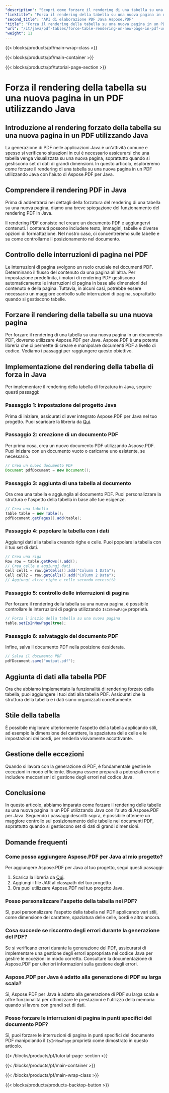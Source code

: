 ```yaml
---
"description": "Scopri come forzare il rendering di una tabella su una nuova pagina in un PDF utilizzando Java con Aspose.PDF. Questa guida dettagliata include codice sorgente e suggerimenti di esperti per una formattazione precisa dei documenti PDF."
"linktitle": "Forza il rendering della tabella su una nuova pagina in un PDF utilizzando Java"
"second_title": "API di elaborazione PDF Java Aspose.PDF"
"title": "Forza il rendering della tabella su una nuova pagina in un PDF utilizzando Java"
"url": "/it/java/pdf-tables/force-table-rendering-on-new-page-in-pdf-using-java/"
"weight": 11
---
```


{{< blocks/products/pf/main-wrap-class >}}

{{< blocks/products/pf/main-container >}}

{{< blocks/products/pf/tutorial-page-section >}}

# Forza il rendering della tabella su una nuova pagina in un PDF utilizzando Java


## Introduzione al rendering forzato della tabella su una nuova pagina in un PDF utilizzando Java

La generazione di PDF nelle applicazioni Java è un'attività comune e spesso si verificano situazioni in cui è necessario assicurarsi che una tabella venga visualizzata su una nuova pagina, soprattutto quando si gestiscono set di dati di grandi dimensioni. In questo articolo, esploreremo come forzare il rendering di una tabella su una nuova pagina in un PDF utilizzando Java con l'aiuto di Aspose.PDF per Java.

## Comprendere il rendering PDF in Java

Prima di addentrarci nei dettagli della forzatura del rendering di una tabella su una nuova pagina, diamo una breve spiegazione del funzionamento del rendering PDF in Java.

Il rendering PDF consiste nel creare un documento PDF e aggiungervi contenuti. I contenuti possono includere testo, immagini, tabelle e diverse opzioni di formattazione. Nel nostro caso, ci concentreremo sulle tabelle e su come controllarne il posizionamento nel documento.

## Controllo delle interruzioni di pagina nei PDF

Le interruzioni di pagina svolgono un ruolo cruciale nei documenti PDF. Determinano il flusso del contenuto da una pagina all'altra. Per impostazione predefinita, i motori di rendering PDF gestiscono automaticamente le interruzioni di pagina in base alle dimensioni del contenuto e della pagina. Tuttavia, in alcuni casi, potrebbe essere necessario un maggiore controllo sulle interruzioni di pagina, soprattutto quando si gestiscono tabelle.

## Forzare il rendering della tabella su una nuova pagina

Per forzare il rendering di una tabella su una nuova pagina in un documento PDF, dovremo utilizzare Aspose.PDF per Java. Aspose.PDF è una potente libreria che ci permette di creare e manipolare documenti PDF a livello di codice. Vediamo i passaggi per raggiungere questo obiettivo.

## Implementazione del rendering della tabella di forza in Java

Per implementare il rendering della tabella di forzatura in Java, seguire questi passaggi:

### Passaggio 1: impostazione del progetto Java

Prima di iniziare, assicurati di aver integrato Aspose.PDF per Java nel tuo progetto. Puoi scaricare la libreria da [Qui](https://releases.aspose.com/pdf/java/).

### Passaggio 2: creazione di un documento PDF

Per prima cosa, crea un nuovo documento PDF utilizzando Aspose.PDF. Puoi iniziare con un documento vuoto o caricarne uno esistente, se necessario.

```java
// Crea un nuovo documento PDF
Document pdfDocument = new Document();
```

### Passaggio 3: aggiunta di una tabella al documento

Ora crea una tabella e aggiungila al documento PDF. Puoi personalizzare la struttura e l'aspetto della tabella in base alle tue esigenze.

```java
// Crea una tabella
Table table = new Table();
pdfDocument.getPages().add(table);
```

### Passaggio 4: popolare la tabella con i dati

Aggiungi dati alla tabella creando righe e celle. Puoi popolare la tabella con il tuo set di dati.

```java
// Crea una riga
Row row = table.getRows().add();
// Crea celle e aggiungi dati
Cell cell1 = row.getCells().add("Column 1 Data");
Cell cell2 = row.getCells().add("Column 2 Data");
// Aggiungi altre righe e celle secondo necessità
```

### Passaggio 5: controllo delle interruzioni di pagina

Per forzare il rendering della tabella su una nuova pagina, è possibile controllare le interruzioni di pagina utilizzando `IsInNewPage` proprietà.

```java
// Forza l'inizio della tabella su una nuova pagina
table.setIsInNewPage(true);
```

### Passaggio 6: salvataggio del documento PDF

Infine, salva il documento PDF nella posizione desiderata.

```java
// Salva il documento PDF
pdfDocument.save("output.pdf");
```

## Aggiunta di dati alla tabella PDF

Ora che abbiamo implementato la funzionalità di rendering forzato della tabella, puoi aggiungere i tuoi dati alla tabella PDF. Assicurati che la struttura della tabella e i dati siano organizzati correttamente.

## Stile della tabella

È possibile migliorare ulteriormente l'aspetto della tabella applicando stili, ad esempio la dimensione del carattere, la spaziatura delle celle e le impostazioni dei bordi, per renderla visivamente accattivante.

## Gestione delle eccezioni

Quando si lavora con la generazione di PDF, è fondamentale gestire le eccezioni in modo efficiente. Bisogna essere preparati a potenziali errori e includere meccanismi di gestione degli errori nel codice Java.

## Conclusione

In questo articolo, abbiamo imparato come forzare il rendering delle tabelle su una nuova pagina in un PDF utilizzando Java con l'aiuto di Aspose.PDF per Java. Seguendo i passaggi descritti sopra, è possibile ottenere un maggiore controllo sul posizionamento delle tabelle nei documenti PDF, soprattutto quando si gestiscono set di dati di grandi dimensioni.

## Domande frequenti

### Come posso aggiungere Aspose.PDF per Java al mio progetto?

Per aggiungere Aspose.PDF per Java al tuo progetto, segui questi passaggi:
1. Scarica la libreria da [Qui](https://releases.aspose.com/pdf/java/).
2. Aggiungi i file JAR al classpath del tuo progetto.
3. Ora puoi utilizzare Aspose.PDF nel tuo progetto Java.

### Posso personalizzare l'aspetto della tabella nel PDF?

Sì, puoi personalizzare l'aspetto della tabella nel PDF applicando vari stili, come dimensione del carattere, spaziatura delle celle, bordi e altro ancora.

### Cosa succede se riscontro degli errori durante la generazione del PDF?

Se si verificano errori durante la generazione del PDF, assicurarsi di implementare una gestione degli errori appropriata nel codice Java per gestire le eccezioni in modo corretto. Consultare la documentazione di Aspose.PDF per ulteriori informazioni sulla gestione degli errori.

### Aspose.PDF per Java è adatto alla generazione di PDF su larga scala?

Sì, Aspose.PDF per Java è adatto alla generazione di PDF su larga scala e offre funzionalità per ottimizzare le prestazioni e l'utilizzo della memoria quando si lavora con grandi set di dati.

### Posso forzare le interruzioni di pagina in punti specifici del documento PDF?

Sì, puoi forzare le interruzioni di pagina in punti specifici del documento PDF manipolando il `IsInNewPage` proprietà come dimostrato in questo articolo.

{{< /blocks/products/pf/tutorial-page-section >}}

{{< /blocks/products/pf/main-container >}}

{{< /blocks/products/pf/main-wrap-class >}}

{{< blocks/products/products-backtop-button >}}